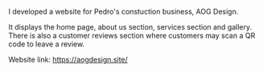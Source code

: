 I developed a website for Pedro's constuction business, AOG Design.

It displays the home page, about us section, services section and gallery. There is also a customer reviews section where customers may scan a QR code to leave a review.

Website link: <a href="https://aogdesign.site/">https://aogdesign.site/</a>
